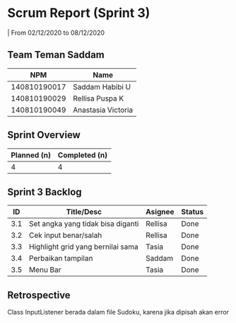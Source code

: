 # Scrum Report (Sprint 3)
| From 02/12/2020 to 08/12/2020

## Team Teman Saddam
| NPM           | Name               |
| ------------- |--------------------|
| 140810190017  | Saddam Habibi U    |
| 140810190029  | Rellisa Puspa K    |
| 140810190049  | Anastasia Victoria |

## Sprint Overview
| Planned (n)   | Completed (n) |
| ------------- |-------------- |
| 4             | 4             |

## Sprint 3 Backlog

| ID  | Title/Desc | Asignee | Status |
| --- | ---------- | ------- | ------ |
| 3.1 | Set angka yang tidak bisa diganti | Rellisa | Done |
| 3.2 | Cek input benar/salah | Rellisa | Done |
| 3.3 | Highlight grid yang bernilai sama | Tasia | Done |
| 3.4 | Perbaikan tampilan | Saddam | Done |
| 3.5 | Menu Bar | Tasia | Done |


## Retrospective 

Class InputListener berada dalam file Sudoku, karena jika dipisah akan error